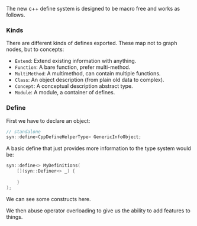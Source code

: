 The new c++ define system is designed to be macro free and works as follows.

### Kinds

There are different kinds of defines exported. These map not to graph nodes, but to concepts:

* `Extend`: Extend existing information with anything.
* `Function`: A bare function, prefer multi-method.
* `MultiMethod`: A multimethod, can contain multiple functions.
* `Class`: An object description (from plain old data to complex).
* `Concept`: A conceptual description abstract type.
* `Module`: A module, a container of defines.

### Define

First we have to declare an object:

```c++
// standalone
syn::define<CppDefineHelperType> GenericInfoObject;
```

A basic define that just provides more information to the type system would be:

```c++
syn::define<> MyDefinitions(
    [](syn::Definer<> _) {
    
    }
);
```

We can see some constructs here.

We then abuse operator overloading to give us the ability to add features to things.